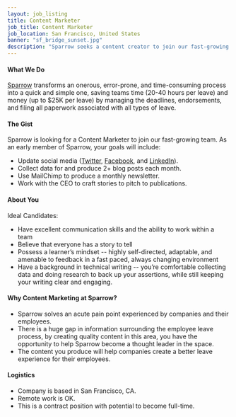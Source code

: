 ```yaml
---
layout: job_listing
title: Content Marketer
job_title: Content Marketer 
job_location: San Francisco, United States
banner: "sf_bridge_sunset.jpg"
description: "Sparrow seeks a content creator to join our fast-growing team."
---
```


#### What We Do

[Sparrow](https://trysparrow.com/careers) transforms an onerous, error-prone, and time-consuming process into a quick and simple one, saving teams time (20-40 hours per leave) and money (up to $25K per leave) by managing the deadlines, endorsements, and filing all paperwork associated with all types of leave.


#### The Gist
Sparrow is looking for a Content Marketer to join our fast-growing team. As an early member of Sparrow, your goals will include: 
 * Update social media ([Twitter](https://twitter.com/trySparrowHQ), [Facebook](https://www.facebook.com/TrySparrowHQ/), and [LinkedIn](https://www.linkedin.com/company/trysparrow/)).
 * Collect data for and produce 2+ blog posts each month. 
 * Use MailChimp to produce a monthly newsletter. 
 * Work with the CEO to craft stories to pitch to publications. 


#### About You

Ideal Candidates: 
 * Have excellent communication skills and the ability to work within a team 
 * Believe that everyone has a story to tell 
 * Possess a learner’s mindset --  highly self-directed, adaptable, and amenable to feedback in a fast paced, always changing environment
 * Have a background in technical writing -- you’re comfortable collecting data and doing research to back up your assertions, while still keeping your writing clear and engaging. 


#### Why Content Marketing at Sparrow?

 * Sparrow solves an acute pain point experienced by companies and their employees.
 * There is a huge gap in information surrounding the employee leave process, by creating quality content in this area, you have the opportunity to help Sparrow become a thought leader in the space. 
 * The content you produce will help companies create a better leave experience for their employees. 

#### Logistics 
 * Company is based in San Francisco, CA. 
 * Remote work is OK. 
 * This is a contract position with potential to become full-time. 
